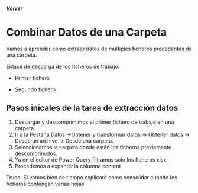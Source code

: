 ##### [Volver](/Curso-de-Herramientas-analiticas-para-auditoria-I/pages/Indice_curso.html)
<script src="https://kit.fontawesome.com/065728df02.js" crossorigin="anonymous"></script>

# Combinar Datos de una Carpeta
 
Vamos a aprender como extraer datos de múltiples ficheros procedentes de una carpeta.

Enlace de descarga de los ficheros de trabajo:  

* Primer fichero <a href="/Curso-de-Herramientas-analiticas-para-auditoria-I/downloads/6.1.Inventarios.zip"><i class="far fa-file-archive"></i></a> 

* Segundo fichero <a href="/Curso-de-Herramientas-analiticas-para-auditoria-I/downloads/6.2.Ventas.zip"><i class="far fa-file-archive"></i></a>


## Pasos inicales de la tarea de extracción datos 

1. Descargar y descomprimimos el primer fichero de trabajo en una carpeta.
2. Ir a la Pestaña Datos ->Obtener y transformar datos -> Obtener 
datos -> Desde un archivo -> Desde una carpeta.
3. Seleccionamos la carpeta donde están los ficheros previamente descomprimidos.
4. Ya en el editor de Power Query filtramos solo los ficheros xlsx.
5. Procedemos a expandir la columna content

Truco: Si vamos bien de tiempo explicaré como consolidar cuando los ficheros contengan varias hojas.




